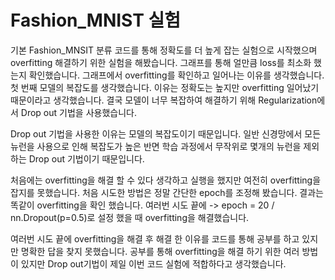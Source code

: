 # Fashion_MNIST 실험
기본 Fashion_MNSIT 분류 코드를 통해 정확도를 더 높게 잡는 실험으로 시작했으며 overfitting 해결하기 위한 실험을 해봤습니다.
그래프를 통해 얼만큼 loss를 최소화 했는지 확인했습니다.
그래프에서 overfitting를 확인하고 일어나는 이유를 생각했습니다.
첫 번째 모델의 복잡도를 생각했습니다.
이유는 정확도는 높지만 overfitting 일어났기 때문이라고 생각했습니다. 
결국 모델이 너무 복잡하여 해결하기 위해 Regularization에서 Drop out 기법을 사용했습니다.

Drop out 기법을 사용한 이유는 모델의 복잡도이기 때문입니다.
일반 신경망에서 모든 뉴런을 사용으로 인해 복잡도가 높은 반면 학습 과정에서 무작위로 몇개의 뉴런을 제외하는 Drop out 기법이기 때문입니다.

처음에는 overfitting을 해결 할 수 있다 생각하고 실행을 했지만 여전히 overfitting을 잡지를 못했습니다. 처음 시도한 방법은 정말 간단한 epoch를 조정해 봤습니다. 결과는 똑같이 overfitting을 확인 했습니다. 
여러번 시도 끝에 -> epoch = 20 / nn.Dropout(p=0.5)로 설정 했을 때 overfitting을 해결했습니다.

여러번 시도 끝에 overfitting을 해결 후 해결 한 이유를 코드를 통해 공부를 하고 있지만 명확한 답을 찾지 못했습니다. 공부를 통해 overfitting을 해결 하기 위한 여러 방법이 있지만 Drop out기법이 제일 이번 코드 실험에 적합하다고 생각했습니다.
